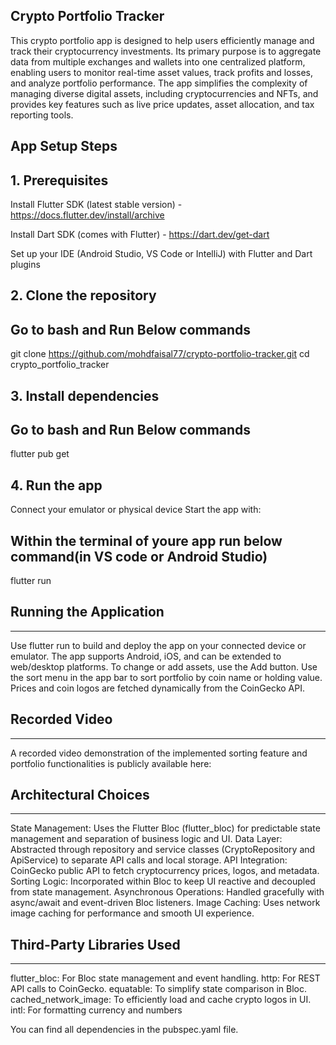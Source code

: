 ## Crypto Portfolio Tracker ##

This crypto portfolio app is designed to help users efficiently manage and track their cryptocurrency investments. Its primary purpose is to aggregate data from multiple exchanges and wallets into one centralized platform, enabling users to monitor real-time asset values, track profits and losses, and analyze portfolio performance. The app simplifies the complexity of managing diverse digital assets, including cryptocurrencies and NFTs, and provides key features such as live price updates, asset allocation, and tax reporting tools.

App Setup Steps
-------------------

## 1. Prerequisites

Install Flutter SDK (latest stable version) - https://docs.flutter.dev/install/archive

Install Dart SDK (comes with Flutter) - https://dart.dev/get-dart

Set up your IDE (Android Studio, VS Code or IntelliJ) with Flutter and Dart plugins

## 2. Clone the repository

Go to bash and Run Below commands
-------------------
git clone https://github.com/mohdfaisal77/crypto-portfolio-tracker.git
cd crypto_portfolio_tracker

## 3. Install dependencies

Go to bash and Run Below commands
-------------------
flutter pub get

## 4. Run the app

Connect your emulator or physical device
Start the app with:

Within the terminal of youre app run below command(in VS code or Android Studio)
-----------------
flutter run

## Running the Application ##
-------------------------------------------------

Use flutter run to build and deploy the app on your connected device or emulator.
The app supports Android, iOS, and can be extended to web/desktop platforms.
To change or add assets, use the Add button.
Use the sort menu in the app bar to sort portfolio by coin name or holding value.
Prices and coin logos are fetched dynamically from the CoinGecko API.

## Recorded Video ##
--------------------
A recorded video demonstration of the implemented sorting feature and portfolio functionalities is publicly available here:


## Architectural Choices ##
--------------------------------

State Management: Uses the Flutter Bloc (flutter_bloc) for predictable state management and separation of business logic and UI.
Data Layer: Abstracted through repository and service classes (CryptoRepository and ApiService) to separate API calls and local storage.
API Integration: CoinGecko public API to fetch cryptocurrency prices, logos, and metadata.
Sorting Logic: Incorporated within Bloc to keep UI reactive and decoupled from state management.
Asynchronous Operations: Handled gracefully with async/await and event-driven Bloc listeners.
Image Caching: Uses network image caching for performance and smooth UI experience.


## Third-Party Libraries Used ##
--------------------------------------
flutter_bloc: For Bloc state management and event handling.
http: For REST API calls to CoinGecko.
equatable: To simplify state comparison in Bloc.
cached_network_image: To efficiently load and cache crypto logos in UI.
intl: For formatting currency and numbers

You can find all dependencies in the pubspec.yaml file.